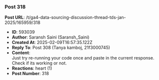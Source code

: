 ### Post 318
**Post URL**: /t/ga4-data-sourcing-discussion-thread-tds-jan-2025/165959/318
- **ID**: 593039
- **Author**: Saransh Saini (Saransh_Saini)
- **Created At**: 2025-02-09T16:57:35.122Z
- **Reply To**: Post 308 (Tanya kamboj, 21f3000745)
- **Content**:  
  Just try re-running your code once and paste in the current response. Check if its working or not.
- **Reactions**: heart (1)
- **Post Number**: 318


